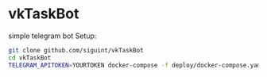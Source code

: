 # vkTaskBot
simple telegram bot
Setup:
```sh
git clone github.com/siguint/vkTaskBot
cd vkTaskBot
TELEGRAM_APITOKEN=YOURTOKEN docker-compose -f deploy/docker-compose.yaml up
```
